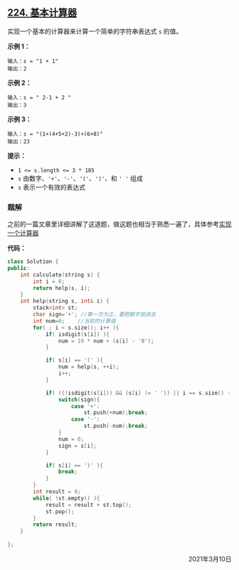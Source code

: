 ## [224. 基本计算器](https://leetcode-cn.com/problems/basic-calculator/)

实现一个基本的计算器来计算一个简单的字符串表达式 `s` 的值。

 

**示例 1：**

```
输入：s = "1 + 1"
输出：2
```

**示例 2：**

```
输入：s = " 2-1 + 2 "
输出：3
```

**示例 3：**

```
输入：s = "(1+(4+5+2)-3)+(6+8)"
输出：23
```

 

**提示：**

- `1 <= s.length <= 3 * 105`
- `s` 由数字、`'+'`、`'-'`、`'('`、`')'`、和 `' '` 组成
- `s` 表示一个有效的表达式

### 题解

之前的一篇文章里详细讲解了这道题，做这题也相当于熟悉一遍了，具体参考[实现一个计算器](/docs/发现/[转载]实现一个计算器.md)

**代码：**

```cpp
class Solution {
public:
    int calculate(string s) {
        int i = 0;
        return help(s, i);
    }
    int help(string s, int& i) {
        stack<int> st;
        char sign='+'; //第一次为正，要把数字放进去
        int num=0;    //当前的计算值
        for( ; i < s.size(); i++ ){
            if( isdigit(s[i]) ){
                num = 10 * num + (s[i] - '0');
            }

            if( s[i] == '(' ){
                num = help(s, ++i);
                i++;
            }

            if( ((!isdigit(s[i])) && (s[i] != ' ')) || i == s.size() - 1){
                switch(sign){
                    case '+':
                        st.push(+num);break;
                    case '-':
                        st.push(-num);break;
                }
                num = 0;
                sign = s[i];
            }

            if( s[i] == ')' ){
                break;
            }
        }
        int result = 0;
        while( !st.empty() ){
            result = result + st.top();
            st.pop();
        }
        return result;
    }
        
};
```

<div align=right>
    2021年3月10日
</div>

